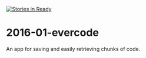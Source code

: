 [![Stories in Ready](https://badge.waffle.io/precocious-tangerine/evercode.png?label=ready&title=Ready)](https://waffle.io/precocious-tangerine/evercode)
# 2016-01-evercode
An app for saving and easily retrieving chunks of code.

